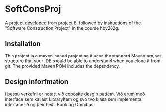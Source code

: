 # SoftConsProj
A project developed from project 8, followed by instructions of the "Software Construction Project" in the course hbv202g. 

## Installation
This project is a maven-based project so it uses the standard Maven project structure that your IDE should be able to understand when you clone it from git. The provided Maven POM includes the dependency.

## Design inforfmation
í þessu verkefni er notast við coposite desgin pattern. Við erum með interface sem kallast LibraryItem og svo tvo klasa sem implementa interface-ið og þeir heita Book og Omnibus

